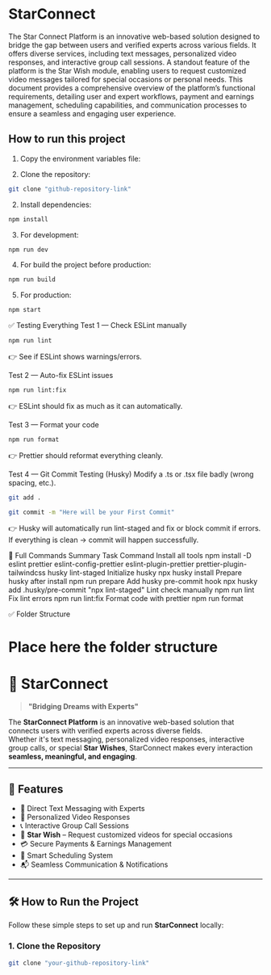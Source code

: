 # StarConnect

The Star Connect Platform is an innovative web-based solution designed to bridge
the gap between users and verified experts across various fields. It offers diverse
services, including text messages, personalized video responses, and interactive
group call sessions. A standout feature of the platform is the Star Wish module,
enabling users to request customized video messages tailored for special occasions
or personal needs. This document provides a comprehensive overview of the
platform’s functional requirements, detailing user and expert workflows, payment
and earnings management, scheduling capabilities, and communication processes to
ensure a seamless and engaging user experience.

## How to run this project

1. Copy the environment variables file:

1. Clone the repository:

```bash
git clone "github-repository-link"
```

2. Install dependencies:

```bash
npm install
```

3. For development:

```bash
npm run dev
```

4. For build the project before production:

```bash
npm run build
```

5. For production:

```bash
npm start

```

✅ Testing Everything
Test 1 — Check ESLint manually

```bash
npm run lint
```

👉 See if ESLint shows warnings/errors.

Test 2 — Auto-fix ESLint issues

```bash
npm run lint:fix
```

👉 ESLint should fix as much as it can automatically.

Test 3 — Format your code

```bash
npm run format
```

👉 Prettier should reformat everything cleanly.

Test 4 — Git Commit Testing (Husky)
Modify a .ts or .tsx file badly (wrong spacing, etc.).

```bash
git add .

git commit -m "Here will be your First Commit"
```

👉 Husky will automatically run lint-staged and fix or block commit if errors.
If everything is clean → commit will happen successfully.

🎯 Full Commands Summary
Task
Command
Install all tools
npm install -D eslint prettier eslint-config-prettier eslint-plugin-prettier prettier-plugin-tailwindcss husky lint-staged
Initialize husky
npx husky install
Prepare husky after install
npm run prepare
Add husky pre-commit hook
npx husky add .husky/pre-commit "npx lint-staged"
Lint check manually
npm run lint
Fix lint errors
npm run lint:fix
Format code with prettier
npm run format

✅ Folder Structure

# Place here the folder structure

# 🌟 StarConnect

> **"Bridging Dreams with Experts"**

The **StarConnect Platform** is an innovative web-based solution that connects users with verified experts across diverse fields.  
Whether it's text messaging, personalized video responses, interactive group calls, or special **Star Wishes**, StarConnect makes every interaction **seamless, meaningful, and engaging**.

---

## 🚀 Features

- 📩 Direct Text Messaging with Experts
- 🎥 Personalized Video Responses
- 📞 Interactive Group Call Sessions
- 🌠 **Star Wish** – Request customized videos for special occasions
- 💳 Secure Payments & Earnings Management
- 📅 Smart Scheduling System
- 📬 Seamless Communication & Notifications

---

## 🛠️ How to Run the Project

Follow these simple steps to set up and run **StarConnect** locally:

### 1. Clone the Repository

```bash
git clone "your-github-repository-link"
```
